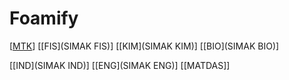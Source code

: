 # Foamify

[[MTK]()]
[[FIS](SIMAK FIS)]
[[KIM](SIMAK KIM)]
[[BIO](SIMAK BIO)]

[[IND](SIMAK IND)]
[[ENG](SIMAK ENG)]
[[MATDAS]]